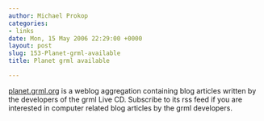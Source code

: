 ```yaml
---
author: Michael Prokop
categories:
- links
date: Mon, 15 May 2006 22:29:00 +0000
layout: post
slug: 153-Planet-grml-available
title: Planet grml available

---
```

[planet.grml.org](http://planet.grml.org/) is a weblog aggregation containing blog articles written by the developers of the grml Live CD. Subscribe to its rss feed if you are interested in computer related blog articles by the grml developers.
